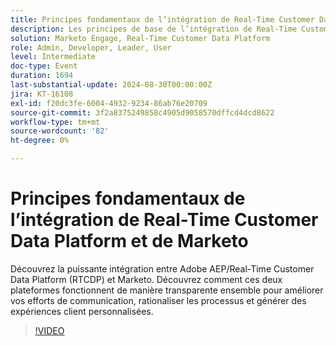 ```yaml
---
title: Principes fondamentaux de l’intégration de Real-Time Customer Data Platform et de Marketo
description: Les principes de base de l’intégration de Real-Time Customer Data Platform et de Marketo explorent la manière dont Adobe AEP/RTCDP et Marketo fonctionnent ensemble pour améliorer la communication, rationaliser les processus et offrir des expériences client personnalisées.
solution: Marketo Engage, Real-Time Customer Data Platform
role: Admin, Developer, Leader, User
level: Intermediate
doc-type: Event
duration: 1694
last-substantial-update: 2024-08-30T00:00:00Z
jira: KT-16108
exl-id: f20dc3fe-6004-4932-9234-86ab76e20709
source-git-commit: 3f2a8375249858c4905d9058570dffcd4dcd8622
workflow-type: tm+mt
source-wordcount: '82'
ht-degree: 0%

---
```


# Principes fondamentaux de l’intégration de Real-Time Customer Data Platform et de Marketo

Découvrez la puissante intégration entre Adobe AEP/Real-Time Customer Data Platform (RTCDP) et Marketo. Découvrez comment ces deux plateformes fonctionnent de manière transparente ensemble pour améliorer vos efforts de communication, rationaliser les processus et générer des expériences client personnalisées.

>[!VIDEO](https://video.tv.adobe.com/v/3433670/?learn=on&captions=fre_fr)
